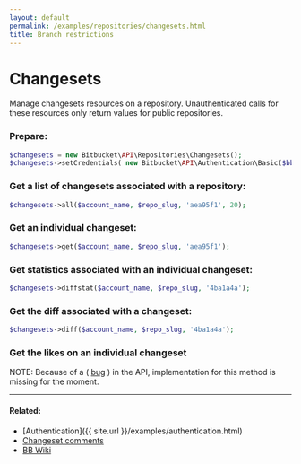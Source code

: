 ```yaml
---
layout: default
permalink: /examples/repositories/changesets.html
title: Branch restrictions
---
```


# Changesets

Manage changesets resources on a repository. Unauthenticated calls for these resources only return values for public repositories.

### Prepare:

```php
$changesets = new Bitbucket\API\Repositories\Changesets();
$changesets->setCredentials( new Bitbucket\API\Authentication\Basic($bb_user, $bb_pass) );
```

### Get a list of changesets associated with a repository:

```php
$changesets->all($account_name, $repo_slug, 'aea95f1', 20);
```

### Get an individual changeset:

```php
$changesets->get($account_name, $repo_slug, 'aea95f1');
```

### Get statistics associated with an individual changeset:

```php
$changesets->diffstat($account_name, $repo_slug, '4ba1a4a');
```

### Get the diff associated with a changeset:

```php
$changesets->diff($account_name, $repo_slug, '4ba1a4a');
```

### Get the likes on an individual changeset
NOTE: Because of a ( [bug](https://bitbucket.org/gentlero/bitbucket-api/issue/1/changesets-likes-endpoint-returns-404) ) in the API,
implementation for this method is missing for the moment.


----

#### Related:
  * [Authentication]({{ site.url }}/examples/authentication.html)
  * [Changeset comments](changesets/comments.html)
  * [BB Wiki](https://confluence.atlassian.com/display/BITBUCKET/changesets+Resource#changesetsResource-Overview)
